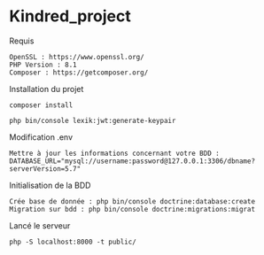 # Kindred_project

Requis
````
OpenSSL : https://www.openssl.org/
PHP Version : 8.1
Composer : https://getcomposer.org/
````

Installation du projet
```
composer install

php bin/console lexik:jwt:generate-keypair
```

Modification .env
```
Mettre à jour les informations concernant votre BDD :
DATABASE_URL="mysql://username:password@127.0.0.1:3306/dbname?serverVersion=5.7"
```
Initialisation de la BDD
```
Crée base de donnée : php bin/console doctrine:database:create
Migration sur bdd : php bin/console doctrine:migrations:migrat
```

Lancé le serveur
```
php -S localhost:8000 -t public/
```

